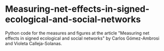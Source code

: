 # Measuring-net-effects-in-signed-ecological-and-social-networks

Python code for the measures and figures at the article "Measuring net effects in signed ecological and social networks" by Carlos Gómez-Ambrosi and Violeta Calleja-Solanas.
